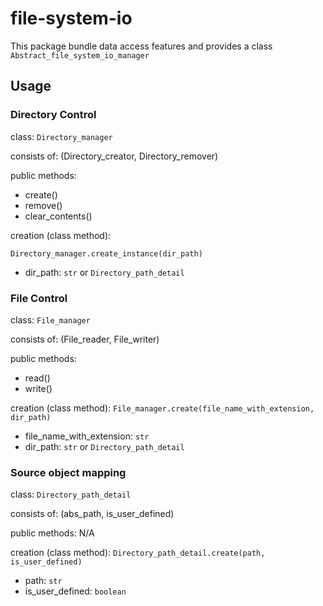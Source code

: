 # file-system-io

This package bundle data access features and provides a class `Abstract_file_system_io_manager`

## Usage

### Directory Control

class: `Directory_manager`

consists of: (Directory_creator, Directory_remover)

public methods:

- create()
- remove()
- clear_contents()

creation (class method):

`Directory_manager.create_instance(dir_path)`

- dir_path: `str` or `Directory_path_detail`

### File Control

class: `File_manager`

consists of: (File_reader, File_writer)

public methods:

- read()
- write()

creation (class method):
`File_manager.create(file_name_with_extension, dir_path)`

- file_name_with_extension: `str`
- dir_path: `str` or `Directory_path_detail`

### Source object mapping

class: `Directory_path_detail`

consists of: (abs_path, is_user_defined)

public methods: N/A

creation (class method):
`Directory_path_detail.create(path, is_user_defined)`

- path: `str`
- is_user_defined: `boolean`
